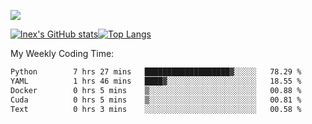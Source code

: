 ![](https://komarev.com/ghpvc/?username=lnexenl&style=flat-square&color=orange)

[![lnex's GitHub stats](https://github-readme-stats.vercel.app/api?username=lnexenl&count_private=true&show_icons=true)](https://github.com/anuraghazra/github-readme-stats)[![Top Langs](https://github-readme-stats.vercel.app/api/top-langs/?username=lnexenl&layout=compact&langs_count=8&exclude_repo=32-bit-MIPS-CPU)](https://github.com/anuraghazra/github-readme-stats)

My Weekly Coding Time:
<!--START_SECTION:waka-->

```txt
Python        7 hrs 27 mins   ███████████████████▓░░░░░   78.29 %
YAML          1 hrs 46 mins   ████▓░░░░░░░░░░░░░░░░░░░░   18.55 %
Docker        0 hrs 5 mins    ▒░░░░░░░░░░░░░░░░░░░░░░░░   00.88 %
Cuda          0 hrs 5 mins    ▒░░░░░░░░░░░░░░░░░░░░░░░░   00.81 %
Text          0 hrs 3 mins    ░░░░░░░░░░░░░░░░░░░░░░░░░   00.58 %
```

<!--END_SECTION:waka-->



